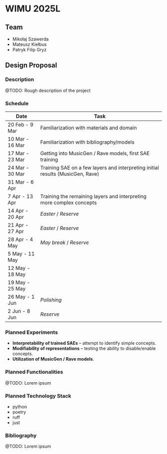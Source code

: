 # WIMU 2025L

## Team
- Mikołaj Szawerda
- Mateusz Kiełbus
- Patryk Filip Gryz

## Design Proposal

### Description
@TODO: Rough description of the project

### Schedule

| Date            | Task                                     |
|-----------------|------------------------------------------|
| 20 Feb - 9 Mar  | Familiarization with materials and domain|
| 10 Mar - 16 Mar | Familiarization with bibliography/models |
| 17 Mar - 23 Mar | Getting into MusicGen / Rave models, first SAE training |
| 24 Mar - 30 Mar | Training SAE on a few layers and interpreting initial results (MusicGen, Rave) |
| 31 Mar - 6 Apr  |                                          |
| 7 Apr - 13 Apr  | Training the remaining layers and interpreting more complex concepts |
| 14 Apr - 20 Apr | *Easter* / *Reserve*                     |
| 21 Apr - 27 Apr | *Easter* / *Reserve*                     |
| 28 Apr - 4 May  | *May break* / *Reserve*                  |
| 5 May - 11 May  |                                          |
| 12 May - 18 May |                                          |
| 19 May - 25 May |                                          |
| 26 May - 1 Jun  | *Polishing*                              |
| 2 Jun - 8 Jun   | *Reserve*                                |

### Planned Experiments
- **Interpretability of trained SAEs** – attempt to identify simple concepts.  
- **Modifiability of representations** – testing the ability to disable/enable concepts.  
- **Utilization of MusicGen / Rave models**.  

### Planned Functionalities
@TODO: Lorem ipsum

### Planned Technology Stack
- python
- poetry
- ruff 
- just

### Bibliography
@TODO: Lorem ipsum
